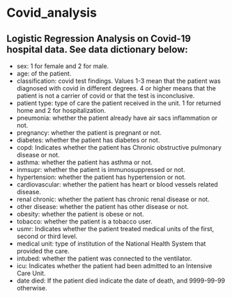 Covid_analysis
==============
Logistic Regression Analysis on Covid-19 hospital data. See data dictionary below:
----------------------------------------------------------------------------------

* sex: 1 for female and 2 for male.
* age: of the patient.
* classification: covid test findings. Values 1-3 mean that the patient was diagnosed with covid in different degrees. 4 or higher means that the patient is not a carrier of covid or that the test is inconclusive.
* patient type: type of care the patient received in the unit. 1 for returned home and 2 for hospitalization.
* pneumonia: whether the patient already have air sacs inflammation or not.
* pregnancy: whether the patient is pregnant or not.
* diabetes: whether the patient has diabetes or not.
* copd: Indicates whether the patient has Chronic obstructive pulmonary disease or not.
* asthma: whether the patient has asthma or not.
* inmsupr: whether the patient is immunosuppressed or not.
* hypertension: whether the patient has hypertension or not.
* cardiovascular: whether the patient has heart or blood vessels related disease.
* renal chronic: whether the patient has chronic renal disease or not.
* other disease: whether the patient has other disease or not.
* obesity: whether the patient is obese or not.
* tobacco: whether the patient is a tobacco user.
* usmr: Indicates whether the patient treated medical units of the first, second or third level.
* medical unit: type of institution of the National Health System that provided the care.
* intubed: whether the patient was connected to the ventilator.
* icu: Indicates whether the patient had been admitted to an Intensive Care Unit.
* date died: If the patient died indicate the date of death, and 9999-99-99 otherwise.
